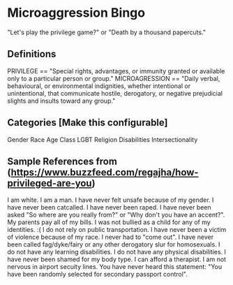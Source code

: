 # Microaggression Bingo

"Let's play the privilege game?" or "Death by a thousand papercuts."

## Definitions

PRIVILEGE == "Special rights, advantages, or immunity granted or available only to a particular person or group."
MICROAGRESSION == "Daily verbal, behavioural, or environmental indignities, whether intentional or unintentional, that communicate hostile, derogatory, or negative prejudicial slights and insults toward any group."

## Categories [Make this configurable]

Gender
Race
Age
Class
LGBT
Religion
Disabilities
Intersectionality

## Sample References from (https://www.buzzfeed.com/regajha/how-privileged-are-you)

I am white.
I am a man.
I have never felt unsafe because of my gender.
I have never been catcalled.
I have never been raped.
I have never been asked "So where are you really from?" or "Why don't you have an accent?".
My parents pay all of my bills.
I was not bullied as a child for any of my identities. :(
I do not rely on public transportation.
I have never been a victim of violence because of my race.
I never had to "come out".
I have never been called fag/dyke/fairy or any other derogatory slur for homosexuals.
I do not have any learning disabilities.
I do not have any physical disabilities.
I have never been shamed for my body type.
I can afford a therapist.
I am not nervous in airport secuity lines.
You have never heard this statement: "You have been randomly selected for secondary passport control".
